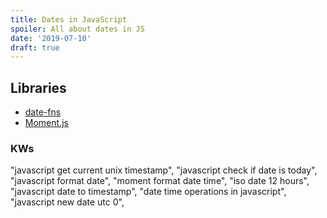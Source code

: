 ```yaml
---
title: Dates in JavaScript
spoiler: All about dates in JS
date: '2019-07-10'
draft: true
---
```


## Libraries
+ [date-fns](https://date-fns.org/)
+ [Moment.js](https://momentjs.com/)



### KWs
  "javascript get current unix timestamp",
  "javascript check if date is today",
  "javascript format date",
  "moment format date time",
  "iso date 12 hours",
  "javascript date to timestamp",
  "date time operations in javascript",
  "javascript new date utc 0",
